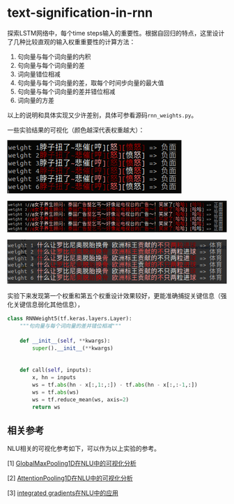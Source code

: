 # text-signification-in-rnn

探索LSTM网络中，每个time steps输入的重要性。根据自回归的特点，这里设计了几种比较直观的输入权重重要性的计算方法：

1. 句向量与每个词向量的内积
2. 句向量与每个词向量的差
3. 词向量错位相减
4. 句向量与每个词向量的差，取每个时间步向量的最大值
5. 句向量与每个词向量的差并错位相减
6. 词向量的方差

以上的说明和具体实现又少许差别，具体可参看源码`rnn_weights.py`。



一些实验结果的可视化（颜色越深代表权重越大）：

![](asset/lstm-weight-demo-1.png)


![](asset/lstm-weight-demo-2.png)


![](asset/lstm-weight-demo-3.png)



实验下来发现第一个权重和第五个权重设计效果较好，更能准确捕捉关键信息（强化关键信息弱化其他信息），

```python
class RNNWeight5(tf.keras.layers.Layer):
    """句向量与每个词向量的差并错位相减"""

    def __init__(self, **kwargs):
        super().__init__(**kwargs)


    def call(self, inputs):
        x, hn = inputs
        ws = tf.abs(hn - x[:,1:,:]) - tf.abs(hn - x[:,:-1,:])
        ws = tf.abs(ws)
        ws = tf.reduce_mean(ws, axis=2)
        return ws
```




## 相关参考

NLU相关的可视化参考如下，可以作为以上实验的参考。

[1] [GlobalMaxPooling1D在NLU中的可视化分析](https://github.com/allenwind/text-globalmaxpool-visualization)

[2] [AttentionPooling1D在NLU中的可视化分析](https://github.com/allenwind/text-attentionpooling-visualization)

[3] [integrated gradients在NLU中的应用](https://github.com/allenwind/text-integrated-gradients)
